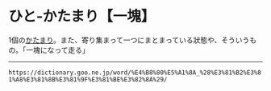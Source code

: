 # ひと‐かたまり【一塊】

1個の[かたまり](かたまり（固まり／塊）)。また、寄り集まって一つにまとまっている狀態や、そういうもの。「一塊になって走る」

---
`https://dictionary.goo.ne.jp/word/%E4%B8%80%E5%A1%8A_%28%E3%81%B2%E3%81%A8%E3%81%8B%E3%81%9F%E3%81%BE%E3%82%8A%29/`
